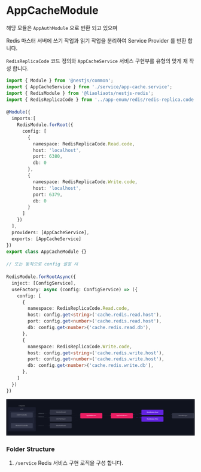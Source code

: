 # AppCacheModule

해당 모듈은 `AppAuthModule` 으로 반환 되고 있으며

 Redis 마스터 서버에 쓰기 작업과 읽기 작업을 분리하여 Service Provider 를 반환 합니다.
 
`RedisReplicaCode` 코드 정의와 `AppCacheService` 서비스 구현부를 유형의 맞게 재 작성 합니다.
```ts
import { Module } from '@nestjs/common';
import { AppCacheService } from './service/app-cache.service';
import { RedisModule } from '@liaoliaots/nestjs-redis';
import { RedisReplicaCode } from '../app-enum/redis/redis-replica.code.enum';

@Module({
  imports:[
    RedisModule.forRoot({
      config: [
        {
          namespace: RedisReplicaCode.Read.code,
          host: 'localhost',
          port: 6380,
          db: 0
        },
        {
          namespace: RedisReplicaCode.Write.code,
          host: 'localhost',
          port: 6379,
          db: 0
        }
      ]
    })
  ],
  providers: [AppCacheService],
  exports: [AppCacheService]
})
export class AppCacheModule {}

// 또는 동적으로 config 설정 시 

RedisModule.forRootAsync({
  inject: [ConfigService],
  useFactory: async (config: ConfigService) => ({
    config: [
      {
        namespace: RedisReplicaCode.Read.code,
        host: config.get<string>('cache.redis.read.host'),
        port: config.get<number>('cache.redis.read.host'),
        db: config.get<number>('cache.redis.read.db'),
      },
      {
        namespace: RedisReplicaCode.Write.code,
        host: config.get<string>('cache.redis.write.host'),
        port: config.get<number>('cache.redis.write.host'),
        db: config.get<number>('cache.redis.write.db'),
      },
    ]
  })
})


```

![cache.png](cache.png)


### Folder Structure

1. `/service` Redis 서비스 구현 로직을 구성 합니다.

#
#
#

